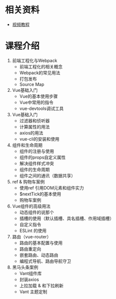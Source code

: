 # 相关资料

- [视频教程](https://www.bilibili.com/video/BV1zq4y1p7ga?p=4&vd_source=be746efb77e979ca275e4f65f2d8cda3)



# 课程介绍

1. 前端工程化与Webpack
   - 前端工程化的相关概念
   - Webpack的常见用法
   - 打包发布
   - Source Map
2. Vue基础入门
   - Vue的基本使用步骤
   - Vue中常用的指令
   - vue-devtools调试工具
3. Vue基础入门
   - 过滤器和侦听器
   - 计算属性的用法
   - axios的用法
   - vue-cli的安装和使用
4. 组件和生命周期
   - 组件的注册与使用
   - 组件的props自定义属性
   - 解决组件样式冲突
   - 组件的生命周期
   - 组件之间的通讯（数据共享）
5. ref & 购物车案例
   - 使用ref 引用DOM元素和组件实力
   - $nextTick的基本使用
   - 购物车案例
6. Vue组件的高级用法
   - 动态组件的说那个
   - 插槽的使用（默认插槽、具名插槽、作用域插槽）
   - 自定义指令
   - ESLint 的使用
7. 路由（vue-router）
   - 路由的基本配置与使用
   - 路由重定向
   - 嵌套路由、动态路由
   - 编程式导航、路由导航守卫
8. 黑马头条案例
   - Vant组件库
   - 封装axios
   - 上拉加载 & 和下拉刷新
   - Vant 主题定制